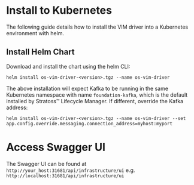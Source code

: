 # Install to Kubernetes

The following guide details how to install the VIM driver into a Kubernetes environment with helm.

## Install Helm Chart

Download and install the chart using the helm CLI:

```
helm install os-vim-driver-<version>.tgz --name os-vim-driver
```

The above installation will expect Kafka to be running in the same Kubernetes namespace with name `foundation-kafka`, which is the default installed by Stratoss&trade; Lifecycle Manager. If different, override the Kafka address:

```
helm install os-vim-driver-<version>.tgz --name os-vim-driver --set app.config.override.messaging.connection_address=myhost:myport
```

# Access Swagger UI

The Swagger UI can be found at `http://your_host:31681/api/infrastructure/ui` e.g. `http://localhost:31681/api/infrastructure/ui`
